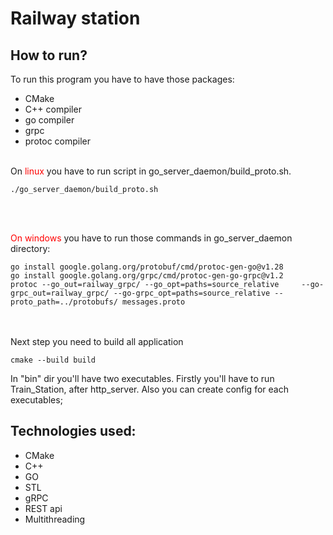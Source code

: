 <h1>Railway station</h1>
<h2>How to run?</h2>
To run this program you have to have those packages:
<ul>
    <li>CMake</li>
    <li>C++ compiler</li>
    <li>go compiler</li>
    <li>grpc</li>
    <li>protoc compiler</li>
</ul>
</br>
On <p style="display:inline; color:red">linux</p> you have to run script in go_server_daemon/build_proto.sh.

```
./go_server_daemon/build_proto.sh
```

</br></br> 
<p style="display:inline; color:red;"> On windows</p> you have to run those commands in go_server_daemon directory:

```
go install google.golang.org/protobuf/cmd/protoc-gen-go@v1.28
go install google.golang.org/grpc/cmd/protoc-gen-go-grpc@v1.2
protoc --go_out=railway_grpc/ --go_opt=paths=source_relative     --go-grpc_out=railway_grpc/ --go-grpc_opt=paths=source_relative --proto_path=../protobufs/ messages.proto 

``` 
</br></br>
Next step you need to build all application

```shell
cmake --build build
```

In "bin" dir you'll have two executables. Firstly you'll have to run Train_Station, after http_server. Also you can create config for each executables;

<h2>Technologies used:</h2>
<ul>
    <li>CMake</li>
    <li>C++</li>
    <li>GO</li>
    <li>STL</li>
    <li>gRPC</li>
    <li>REST api</li>
    <li>Multithreading</li>
    
</ul>